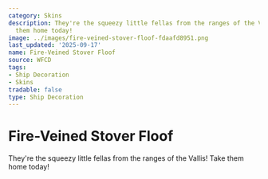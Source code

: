 ```yaml
---
category: Skins
description: They're the squeezy little fellas from the ranges of the Vallis! Take
  them home today!
image: ../images/fire-veined-stover-floof-fdaafd8951.png
last_updated: '2025-09-17'
name: Fire-Veined Stover Floof
source: WFCD
tags:
- Ship Decoration
- Skins
tradable: false
type: Ship Decoration
---
```


# Fire-Veined Stover Floof

They're the squeezy little fellas from the ranges of the Vallis! Take them home today!

